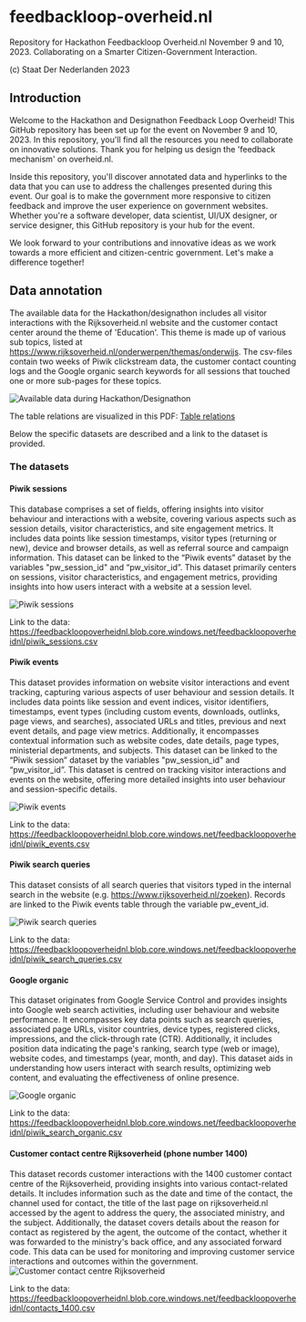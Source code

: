 # feedbackloop-overheid.nl

Repository for Hackathon Feedbackloop Overheid.nl November 9 and 10, 2023.
Collaborating on a Smarter Citizen-Government Interaction.

(c) Staat Der Nederlanden 2023

## Introduction
Welcome to the Hackathon and Designathon Feedback Loop Overheid! This GitHub repository has been set up for the event on November 9 and 10, 2023. In this repository, you'll find all the resources you need to collaborate on innovative solutions. Thank you for helping us design the 'feedback mechanism' on overheid.nl.

Inside this repository, you'll discover annotated data and hyperlinks to the data that you can use to address the challenges presented during this event. Our goal is to make the government more responsive to citizen feedback and improve the user experience on government websites. Whether you're a software developer, data scientist, UI/UX designer, or service designer, this GitHub repository is your hub for the event.

We look forward to your contributions and innovative ideas as we work towards a more efficient and citizen-centric government. Let's make a difference together!

## Data annotation
The available data for the Hackathon/designathon includes all visitor interactions with the Rijksoverheid.nl website and the customer contact center around the theme of 'Education'. This theme is made up of various sub topics, listed at https://www.rijksoverheid.nl/onderwerpen/themas/onderwijs. The csv-files contain two weeks of Piwik clickstream data, the customer contact counting logs and the Google organic search keywords for all sessions that touched one or more sub-pages for these topics.

![Available data during Hackathon/Designathon](Images%20and%20files/Available%20data%20-%20Hackathon%20and%20Designathon%20Feedback%20Loop%20Overheid.png)

The table relations are visualized in this PDF: [Table relations](https://feedbackloopoverheidnl.blob.core.windows.net/feedbackloopoverheidnl/tables.pdf)

Below the specific datasets are described and a link to the dataset is provided.

### The datasets
#### Piwik sessions
This database comprises a set of fields, offering insights into visitor behaviour and interactions with a website, covering various aspects such as session details, visitor characteristics, and site engagement metrics. It includes data points like session timestamps, visitor types (returning or new), device and browser details, as well as referral source and campaign information. This dataset can be linked to the “Piwik events” dataset by the variables "pw_session_id" and “pw_visitor_id”.
This dataset primarily centers on sessions, visitor characteristics, and engagement metrics, providing insights into how users interact with a website at a session level.

![Piwik sessions](Images%20and%20files/Piwik%20sessions%20-%20Hackathon%20and%20Designathon%20Feedback%20Loop%20Overheid.png)

Link to the data: https://feedbackloopoverheidnl.blob.core.windows.net/feedbackloopoverheidnl/piwik_sessions.csv

#### Piwik events
This dataset provides information on website visitor interactions and event tracking, capturing various aspects of user behaviour and session details. It includes data points like session and event indices, visitor identifiers, timestamps, event types (including custom events, downloads, outlinks, page views, and searches), associated URLs and titles, previous and next event details, and page view metrics. Additionally, it encompasses contextual information such as website codes, date details, page types, ministerial departments, and subjects. This dataset can be linked to the “Piwik session” dataset by the variables "pw_session_id" and “pw_visitor_id”.
This dataset is centred on tracking visitor interactions and events on the website, offering more detailed insights into user behaviour and session-specific details.

![Piwik events](Images%20and%20files/Piwik%20events%20-%20Hackathon%20and%20Designathon%20Feedback%20Loop%20Overheid.png)

Link to the data: https://feedbackloopoverheidnl.blob.core.windows.net/feedbackloopoverheidnl/piwik_events.csv

#### Piwik search queries
This dataset consists of all search queries that visitors typed in the internal search in the website (e.g. https://www.rijksoverheid.nl/zoeken). Records are linked to the Piwik events table through the variable pw_event_id.

![Piwik search queries](Images%20and%20files/Piwik%20search%20queries%20-%20Hackathon%20and%20Designathon%20Feedback%20Loop%20Overheid.png)

Link to the data: https://feedbackloopoverheidnl.blob.core.windows.net/feedbackloopoverheidnl/piwik_search_queries.csv

#### Google organic
This dataset originates from Google Service Control and provides insights into Google web search activities, including user behaviour and website performance. It encompasses key data points such as search queries, associated page URLs, visitor countries, device types, registered clicks, impressions, and the click-through rate (CTR). Additionally, it includes position data indicating the page's ranking, search type (web or image), website codes, and timestamps (year, month, and day). 
This dataset aids in understanding how users interact with search results, optimizing web content, and evaluating the effectiveness of online presence.

![Google organic](Images%20and%20files/Google%20Organic%20-%20Hackathon%20and%20Designathon%20Feedback%20Loop%20Overheid.png)

Link to the data: https://feedbackloopoverheidnl.blob.core.windows.net/feedbackloopoverheidnl/piwik_search_organic.csv

#### Customer contact centre Rijksoverheid (phone number 1400)
This dataset records customer interactions with the 1400 customer contact centre of the Rijksoverheid, providing insights into various contact-related details. It includes information such as the date and time of the contact, the channel used for contact, the title of the last page on rijksoverheid.nl accessed by the agent to address the query, the associated ministry, and the subject. Additionally, the dataset covers details about the reason for contact as registered by the agent, the outcome of the contact, whether it was forwarded to the ministry's back office, and any associated forward code. 
This data can be used for monitoring and improving customer service interactions and outcomes within the government.
![Customer contact centre Rijksoverheid](Images%20and%20files/Contact%20centre%20Rijksoverheid%20(phone%20number%201400)%20-%20Hackathon%20and%20Designathon%20Feedback%20Loop%20Overheid.png)

Link to the data: https://feedbackloopoverheidnl.blob.core.windows.net/feedbackloopoverheidnl/contacts_1400.csv


